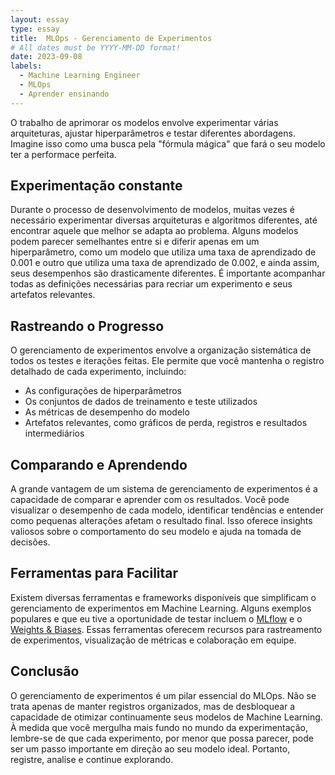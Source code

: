 ```yaml
---
layout: essay
type: essay
title:  MLOps - Gerenciamento de Experimentos
# All dates must be YYYY-MM-DD format!
date: 2023-09-08
labels:
  - Machine Learning Engineer
  - MLOps
  - Aprender ensinando
---
```

O trabalho de aprimorar os modelos envolve experimentar várias arquiteturas, ajustar hiperparâmetros e testar diferentes abordagens. Imagine isso como uma busca pela "fórmula mágica" que fará o seu modelo ter a performace perfeita.

## Experimentação constante

Durante o processo de desenvolvimento de modelos, muitas vezes é necessário experimentar diversas arquiteturas e algoritmos diferentes, até encontrar aquele que melhor se adapta ao problema. Alguns modelos podem parecer semelhantes entre si e diferir apenas em um hiperparâmetro, como um modelo que utiliza uma taxa de aprendizado de 0.001 e outro que utiliza uma taxa de aprendizado de 0.002, e ainda assim, seus desempenhos são drasticamente diferentes. É importante acompanhar todas as definições necessárias para recriar um experimento e seus artefatos relevantes.

## Rastreando o Progresso

O gerenciamento de experimentos envolve a organização sistemática de todos os testes e iterações feitas. Ele permite que você mantenha o registro detalhado de cada experimento, incluindo:

* As configurações de hiperparâmetros
* Os conjuntos de dados de treinamento e teste utilizados
* As métricas de desempenho do modelo
* Artefatos relevantes, como gráficos de perda, registros e resultados intermediários

## Comparando e Aprendendo

A grande vantagem de um sistema de gerenciamento de experimentos é a capacidade de comparar e aprender com os resultados. Você pode visualizar o desempenho de cada modelo, identificar tendências e entender como pequenas alterações afetam o resultado final. Isso oferece insights valiosos sobre o comportamento do seu modelo e ajuda na tomada de decisões.

## Ferramentas para Facilitar

Existem diversas ferramentas e frameworks disponíveis que simplificam o gerenciamento de experimentos em Machine Learning. Alguns exemplos populares e que eu tive a oportunidade de testar incluem o [MLflow](https://mlflow.org/) e o [Weights & Biases](https://wandb.ai/site). Essas ferramentas oferecem recursos para rastreamento de experimentos, visualização de métricas e colaboração em equipe.

## Conclusão

O gerenciamento de experimentos é um pilar essencial do MLOps. Não se trata apenas de manter registros organizados, mas de desbloquear a capacidade de otimizar continuamente seus modelos de Machine Learning. À medida que você mergulha mais fundo no mundo da experimentação, lembre-se de que cada experimento, por menor que possa parecer, pode ser um passo importante em direção ao seu modelo ideal. Portanto, registre, analise e continue explorando.
